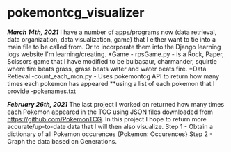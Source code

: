 # pokemontcg_visualizer


***March 14th, 2021***
I have a number of apps/programs now (data retrieval, data organization, data visualization, game) that I either want to tie into a main file to be called from.
Or to incorporate them into the Django learning logs website I'm learning/creating. 
*Game   - rpsGame.py - is a Rock, Paper, Scissors game that I have modified to be bulbasaur, charmander, squirtle where fire beats grass, grass beats water and water beats fire. 
*Data Retieval
        -count_each_mon.py - Uses pokemontcg API to return how many times each pokemon has appeared **using a list of each pokemon that I provide
            -pokenames.txt

***February 26th, 2021***
The last project I worked on returned how many times each Pokemon appeared in the TCG using JSON files downloaded from https://github.com/PokemonTCG. In this project I hope to return more accurate/up-to-date data that I will then also visualize. 
Step 1 - Obtain a dictionary of all Pokemon occurences {Pokemon: Occurences}
Step 2 - Graph the data based on Generations. 